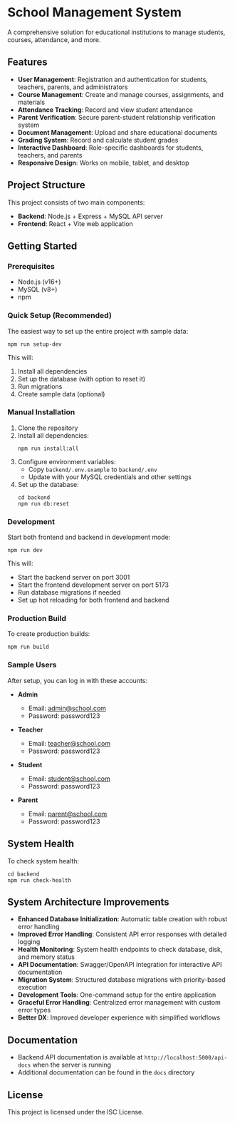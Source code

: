 # School Management System

A comprehensive solution for educational institutions to manage students, courses, attendance, and more.

## Features

- **User Management**: Registration and authentication for students, teachers, parents, and administrators
- **Course Management**: Create and manage courses, assignments, and materials
- **Attendance Tracking**: Record and view student attendance
- **Parent Verification**: Secure parent-student relationship verification system
- **Document Management**: Upload and share educational documents
- **Grading System**: Record and calculate student grades
- **Interactive Dashboard**: Role-specific dashboards for students, teachers, and parents
- **Responsive Design**: Works on mobile, tablet, and desktop

## Project Structure

This project consists of two main components:

- **Backend**: Node.js + Express + MySQL API server
- **Frontend**: React + Vite web application

## Getting Started

### Prerequisites

- Node.js (v16+)
- MySQL (v8+)
- npm

### Quick Setup (Recommended)

The easiest way to set up the entire project with sample data:

```
npm run setup-dev
```

This will:
1. Install all dependencies
2. Set up the database (with option to reset it)
3. Run migrations
4. Create sample data (optional)

### Manual Installation

1. Clone the repository
2. Install all dependencies:
   ```
   npm run install:all
   ```
3. Configure environment variables:
   - Copy `backend/.env.example` to `backend/.env`
   - Update with your MySQL credentials and other settings
4. Set up the database:
   ```
   cd backend
   npm run db:reset
   ```

### Development

Start both frontend and backend in development mode:

```
npm run dev
```

This will:
- Start the backend server on port 3001
- Start the frontend development server on port 5173
- Run database migrations if needed
- Set up hot reloading for both frontend and backend

### Production Build

To create production builds:

```
npm run build
```

### Sample Users

After setup, you can log in with these accounts:

- **Admin**
  - Email: admin@school.com
  - Password: password123

- **Teacher**
  - Email: teacher@school.com
  - Password: password123

- **Student**
  - Email: student@school.com
  - Password: password123

- **Parent**
  - Email: parent@school.com
  - Password: password123

## System Health

To check system health:

```
cd backend
npm run check-health
```

## System Architecture Improvements

- **Enhanced Database Initialization**: Automatic table creation with robust error handling
- **Improved Error Handling**: Consistent API error responses with detailed logging
- **Health Monitoring**: System health endpoints to check database, disk, and memory status
- **API Documentation**: Swagger/OpenAPI integration for interactive API documentation
- **Migration System**: Structured database migrations with priority-based execution
- **Development Tools**: One-command setup for the entire application
- **Graceful Error Handling**: Centralized error management with custom error types
- **Better DX**: Improved developer experience with simplified workflows

## Documentation

- Backend API documentation is available at `http://localhost:5000/api-docs` when the server is running
- Additional documentation can be found in the `docs` directory

## License

This project is licensed under the ISC License.